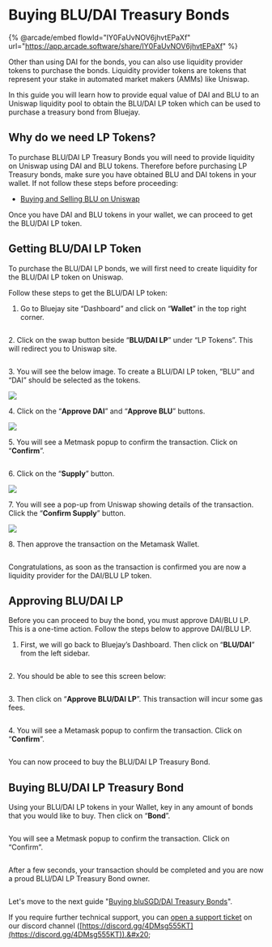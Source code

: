 # Buying BLU/DAI Treasury Bonds

{% @arcade/embed flowId="IY0FaUvNOV6jhvtEPaXf" url="https://app.arcade.software/share/IY0FaUvNOV6jhvtEPaXf" %}

Other than using DAI for the bonds, you can also use liquidity provider tokens to purchase the bonds. Liquidity provider tokens are tokens that represent your stake in automated market makers (AMMs) like Uniswap.

In this guide you will learn how to provide equal value of DAI and BLU to an Uniswap liquidity pool to obtain the BLU/DAI LP token which can be used to purchase a treasury bond from Bluejay.

## Why do we need LP Tokens?

To purchase BLU/DAI LP Treasury Bonds you will need to provide liquidity on Uniswap using DAI and BLU tokens. Therefore before purchasing LP Treasury bonds, make sure you have obtained BLU and DAI tokens in your wallet. If not follow these steps before proceeding:

* [Buying and Selling BLU on Uniswap](broken-reference)

Once you have DAI and BLU tokens in your wallet, we can proceed to get the BLU/DAI LP token.

## Getting BLU/DAI LP Token

To purchase the BLU/DAI LP bonds, we will first need to create liquidity for the BLU/DAI LP token on Uniswap.

Follow these steps to get the BLU/DAI LP token:

1. Go to Bluejay site “Dashboard” and click on “**Wallet**” in the top right corner.

<figure><img src="../../.gitbook/assets/SCR-20221025-htq (2).png" alt=""><figcaption></figcaption></figure>

2\. Click on the swap button beside “**BLU/DAI LP**” under “LP Tokens”. This will redirect you to Uniswap site.

<figure><img src="../../.gitbook/assets/SCR-20221025-ji7.png" alt=""><figcaption></figcaption></figure>

3\. You will see the below image. To create a BLU/DAI LP token, “BLU” and “DAI” should be selected as the tokens.

![](../../.gitbook/assets/daiblu\_10.png)

4\. Click on the “**Approve DAI**” and “**Approve BLU**” buttons.

![](../../.gitbook/assets/daiblu\_12.png)

5\. You will see a Metmask popup to confirm the transaction. Click on “**Confirm**”.

<figure><img src="../../.gitbook/assets/LPConfirm (1).png" alt=""><figcaption></figcaption></figure>

6\. Click on the “**Supply**” button.

![](../../.gitbook/assets/daiblu\_11.png)

7\. You will see a pop-up from Uniswap showing details of the transaction. Click the “**Confirm Supply**” button.

![](../../.gitbook/assets/daiblu\_13.png)

8\. Then approve the transaction on the Metamask Wallet.

<figure><img src="../../.gitbook/assets/confirm_supply (1).png" alt=""><figcaption></figcaption></figure>

Congratulations, as soon as the transaction is confirmed you are now a liquidity provider for the DAI/BLU LP token.

## Approving BLU/DAI LP

Before you can proceed to buy the bond, you must approve DAI/BLU LP. This is a one-time action. Follow the steps below to approve DAI/BLU LP.

1. First, we will go back to Bluejay’s Dashboard. Then click on “**BLU/DAI**” from the left sidebar.

<figure><img src="../../.gitbook/assets/SCR-20221025-jq7.png" alt=""><figcaption></figcaption></figure>

2\. You should be able to see this screen below:

<figure><img src="../../.gitbook/assets/SCR-20221025-ken.png" alt=""><figcaption></figcaption></figure>

3\. Then click on “**Approve BLU/DAI LP**”. This transaction will incur some gas fees.

<figure><img src="../../.gitbook/assets/SCR-20221025-ken (1).png" alt=""><figcaption></figcaption></figure>

4\. You will see a Metamask popup to confirm the transaction. Click on “**Confirm**”.

<figure><img src="../../.gitbook/assets/LPConfirm.png" alt=""><figcaption></figcaption></figure>

You can now proceed to buy the BLU/DAI LP Treasury Bond.

## Buying BLU/DAI LP Treasury Bond

Using your BLU/DAI LP tokens in your Wallet, key in any amount of bonds that you would like to buy. Then click on “**Bond**”.

<figure><img src="../../.gitbook/assets/SCR-20221025-kpr.png" alt=""><figcaption></figcaption></figure>

You will see a Metmask popup to confirm the transaction. Click on “Confirm”.

<figure><img src="../../.gitbook/assets/LPBondMetamask.png" alt=""><figcaption></figcaption></figure>

After a few seconds, your transaction should be completed and you are now a proud BLU/DAI LP Treasury Bond owner.

<figure><img src="../../.gitbook/assets/SCR-20221025-kss.png" alt=""><figcaption></figcaption></figure>

Let's move to the next guide "[Buying bluSGD/DAI Treasury Bonds](getting-dai-blusgd-lp-tokens.md)".

If you require further technical support, you can [open a support ticket](broken-reference) on our discord channel ([https://discord.gg/4DMsg555KT](https://discord.gg/4DMsg555KT)).&#x20;
